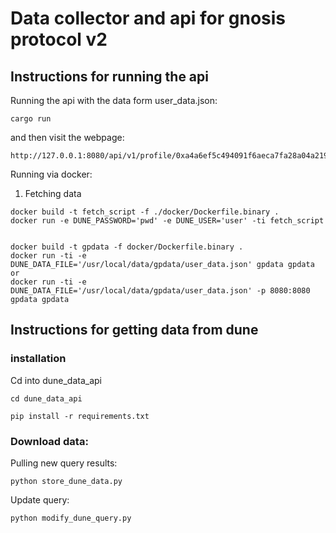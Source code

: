# Data collector and api for gnosis protocol v2

## Instructions for running the api

Running the api with the data form user_data.json:
```
cargo run
```


and then visit the webpage:

```
http://127.0.0.1:8080/api/v1/profile/0xa4a6ef5c494091f6aeca7fa28a04a219dd0f31b5
```

Running via docker:

1. Fetching data
```
docker build -t fetch_script -f ./docker/Dockerfile.binary .
docker run -e DUNE_PASSWORD='pwd' -e DUNE_USER='user' -ti fetch_script 


docker build -t gpdata -f docker/Dockerfile.binary . 
docker run -ti -e DUNE_DATA_FILE='/usr/local/data/gpdata/user_data.json' gpdata gpdata
or
docker run -ti -e DUNE_DATA_FILE='/usr/local/data/gpdata/user_data.json' -p 8080:8080 gpdata gpdata             
```

## Instructions for getting data from dune


### installation
Cd into dune_data_api
```
cd dune_data_api
```

```
pip install -r requirements.txt
```

### Download data:

Pulling new query results:

```
python store_dune_data.py
```

Update query:
```
python modify_dune_query.py
```